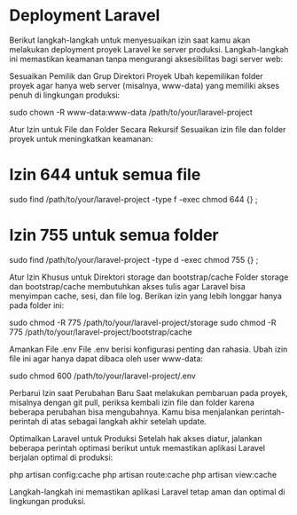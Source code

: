 # Deployment Laravel

Berikut langkah-langkah untuk menyesuaikan izin saat kamu akan melakukan deployment proyek Laravel ke server produksi. Langkah-langkah ini memastikan keamanan tanpa mengurangi aksesibilitas bagi server web:

Sesuaikan Pemilik dan Grup Direktori Proyek
Ubah kepemilikan folder proyek agar hanya web server (misalnya, www-data) yang memiliki akses penuh di lingkungan produksi:

sudo chown -R www-data:www-data /path/to/your/laravel-project

Atur Izin untuk File dan Folder Secara Rekursif
Sesuaikan izin file dan folder proyek untuk meningkatkan keamanan:

# Izin 644 untuk semua file
sudo find /path/to/your/laravel-project -type f -exec chmod 644 {} \;

# Izin 755 untuk semua folder
sudo find /path/to/your/laravel-project -type d -exec chmod 755 {} \;

Atur Izin Khusus untuk Direktori storage dan bootstrap/cache
Folder storage dan bootstrap/cache membutuhkan akses tulis agar Laravel bisa menyimpan cache, sesi, dan file log. Berikan izin yang lebih longgar hanya pada folder ini:

sudo chmod -R 775 /path/to/your/laravel-project/storage
sudo chmod -R 775 /path/to/your/laravel-project/bootstrap/cache

Amankan File .env
File .env berisi konfigurasi penting dan rahasia. Ubah izin file ini agar hanya dapat dibaca oleh user www-data:

sudo chmod 600 /path/to/your/laravel-project/.env

Perbarui Izin saat Perubahan Baru
Saat melakukan pembaruan pada proyek, misalnya dengan git pull, periksa kembali izin file dan folder karena beberapa perubahan bisa mengubahnya. Kamu bisa menjalankan perintah-perintah di atas sebagai langkah akhir setelah update.

Optimalkan Laravel untuk Produksi
Setelah hak akses diatur, jalankan beberapa perintah optimasi berikut untuk memastikan aplikasi Laravel berjalan optimal di produksi:

php artisan config:cache
php artisan route:cache
php artisan view:cache

Langkah-langkah ini memastikan aplikasi Laravel tetap aman dan optimal di lingkungan produksi.
